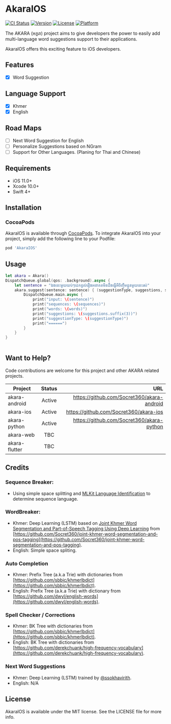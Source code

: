# AkaraIOS

[![CI Status](https://img.shields.io/travis/vaifathuy/akara-ios.svg?style=flat)](https://travis-ci.org/vaifathuy/akara-ios)
[![Version](https://img.shields.io/cocoapods/v/akara-ios.svg?style=flat)](https://cocoapods.org/pods/akara-ios)
[![License](https://img.shields.io/cocoapods/l/akara-ios.svg?style=flat)](https://cocoapods.org/pods/akara-ios)
[![Platform](https://img.shields.io/cocoapods/p/akara-ios.svg?style=flat)](https://cocoapods.org/pods/akara-ios)

The AKARA (អក្ខរា) project aims to give developers the power to easily add multi-language word suggestions support to their applications. 

AkaraIOS offers this exciting feature to iOS developers.

## Features
- [x] Word Suggestion

## Language Support
- [x] Khmer
- [x] English

## Road Maps

- [ ]  Next Word Suggestion for English
- [ ]  Personalize Suggestions based on NGram
- [ ]  Support for Other Languages. (Planing for Thai and Chinese)

## Requirements

- iOS 11.0+
- Xcode 10.0+
- Swift 4+

## Installation

### CocoaPods

AkaraIOS is available through [CocoaPods](https://cocoapods.org). To integrate
AkaraIOS into your project, simply add the following line to your Podfile:

```ruby
pod 'AkaraIOS'
```

## Usage

```swift
let akara = Akara()
DispatchQueue.global(qos: .background).async {
    let sentence = "ឯងនេះមួយយប់ៗដេកខ្វល់រឿងអនាគតមិនដឹងធ្វើអីចិញ្ចឹមខ្លួនមួយនេះរស់"
    akara.suggest(sentence: sentence) { (suggestionType, suggestions, sequences, words) -> Void in
        DispatchQueue.main.async {
            print("input: \(sentence)")
            print("sequences: \(sequences)")
            print("words: \(words)")
            print("suggestions: \(suggestions.suffix(3))")
            print("suggestionType: \(suggestionType)")
            print("======")
        }
    }
}
        
```

## Want to Help?

Code contributions are welcome for this project and other AKARA related projects.

| Project        | Status           | URL  |
| ------------- |:-------------:| -----:|
| akara-android      | Active | https://github.com/Socret360/akara-android |
| akara-ios      | Active      |   https://github.com/Socret360/akara-ios |
| akara-python | Active      | https://github.com/Socret360/akara-python |
| akara-web | TBC      ||
| akara-flutter | TBC      ||


## Credits

### Sequence Breaker:
- Using simple space splitting and [MLKit Language Identification](https://developers.google.com/ml-kit/language/identification) to determine sequence language.

### WordBreaker:
- Khmer: Deep Learning (LSTM) based on [Joint Khmer Word Segmentation and Part-of-Speech Tagging Using Deep Learning](https://arxiv.org/abs/2103.16801) from [https://github.com/Socret360/joint-khmer-word-segmentation-and-pos-tagging](https://github.com/Socret360/joint-khmer-word-segmentation-and-pos-tagging).
- English: Simple space spliting.

### Auto Completion
- Khmer: Prefix Tree (a.k.a Trie) with dictionaries from [https://github.com/sbbic/khmerlbdict](https://github.com/sbbic/khmerlbdict).
- English: Prefix Tree (a.k.a Trie) with dictionary from [https://github.com/dwyl/english-words](https://github.com/dwyl/english-words).

### Spell Checker / Corrections
- Khmer: BK Tree with dictionaries from [https://github.com/sbbic/khmerlbdict](https://github.com/sbbic/khmerlbdict).
- English: BK Tree with dictionaries from [https://github.com/derekchuank/high-frequency-vocabulary](https://github.com/derekchuank/high-frequency-vocabulary).

### Next Word Suggestions
- Khmer: Deep Learning (LSTM) trained by [@ssokhavirith](https://github.com/ssokhavirith?tab=repositories).
- English: N/A

## License

AkaraIOS is available under the MIT license. See the LICENSE file for more info.
